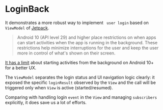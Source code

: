 # LoginBack

It demonstrates a more robust way to implement ` user login` based on  `ViewModel` of 
[Jetpack](https://developer.android.google.cn/jetpack).


> Android 10 (API level 29) and higher place restrictions on when apps can start activities when the app is running in the background. These restrictions help minimize interruptions for the user and keep the user more in control of what's shown on their screen.

[It has a limit](https://developer.android.google.cn/guide/components/activities/background-starts) about starting activities from the background on Android 10+ for a better UX.

The `ViewModel` separates the login status and UI navigation logic clearly: it exposed the specific `loginResult` observed by the `View` and the call will be triggered only when `View` is active (started/resumed).

Comparing with handling login `event` in the `View` and managing `subscribers` explicitly, it does save us a lot of efforts.

